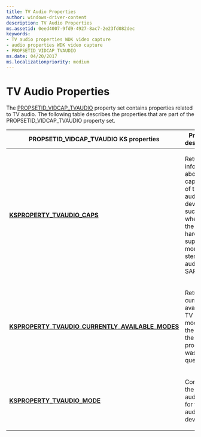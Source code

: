 ```yaml
---
title: TV Audio Properties
author: windows-driver-content
description: TV Audio Properties
ms.assetid: 0eed4007-9fd9-4927-8ac7-2e23fd082dec
keywords:
- TV audio properties WDK video capture
- audio properties WDK video capture
- PROPSETID_VIDCAP_TVAUDIO
ms.date: 04/20/2017
ms.localizationpriority: medium
---
```


# TV Audio Properties


The [PROPSETID\_VIDCAP\_TVAUDIO](https://msdn.microsoft.com/library/windows/hardware/ff567811) property set contains properties related to TV audio. The following table describes the properties that are part of the PROPSETID\_VIDCAP\_TVAUDIO property set.

<table>
<colgroup>
<col width="50%" />
<col width="50%" />
</colgroup>
<thead>
<tr class="header">
<th>PROPSETID_VIDCAP_TVAUDIO KS properties</th>
<th>Property description</th>
</tr>
</thead>
<tbody>
<tr class="odd">
<td><p><a href="https://msdn.microsoft.com/library/windows/hardware/ff565933" data-raw-source="[&lt;strong&gt;KSPROPERTY_TVAUDIO_CAPS&lt;/strong&gt;](https://msdn.microsoft.com/library/windows/hardware/ff565933)"><strong>KSPROPERTY_TVAUDIO_CAPS</strong></a></p></td>
<td><p>Returns information about the capabilities of the TV audio device, such as whether the hardware supports mono or stereo audio and SAP.</p></td>
</tr>
<tr class="even">
<td><p><a href="https://msdn.microsoft.com/library/windows/hardware/ff565942" data-raw-source="[&lt;strong&gt;KSPROPERTY_TVAUDIO_CURRENTLY_AVAILABLE_MODES&lt;/strong&gt;](https://msdn.microsoft.com/library/windows/hardware/ff565942)"><strong>KSPROPERTY_TVAUDIO_CURRENTLY_AVAILABLE_MODES</strong></a></p></td>
<td><p>Returns the currently available TV audio modes, at the time the property was queried.</p></td>
</tr>
<tr class="odd">
<td><p><a href="https://msdn.microsoft.com/library/windows/hardware/ff565944" data-raw-source="[&lt;strong&gt;KSPROPERTY_TVAUDIO_MODE&lt;/strong&gt;](https://msdn.microsoft.com/library/windows/hardware/ff565944)"><strong>KSPROPERTY_TVAUDIO_MODE</strong></a></p></td>
<td><p>Controls the current audio mode for the TV audio device.</p></td>
</tr>
</tbody>
</table>

 

 

 




